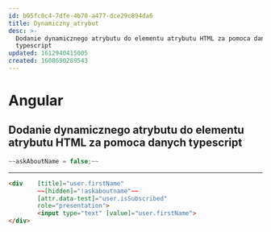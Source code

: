 ```yaml
---
id: b95fc0c4-7dfe-4b70-a477-dce29c894da6
title: Dynamiczny_atrybut
desc: >-
  Dodanie dynamicznego atrybutu do elementu atrybutu HTML za pomoca danych
  typescript
updated: 1612940415005
created: 1608690289543
---
```


# Angular

## Dodanie dynamicznego atrybutu do elementu atrybutu HTML za pomoca danych typescript  

```ts
~~askAboutName = false;~~
```
---
```html
<div    [title]="user.firstName" 
        ~~[hidden]="!askaboutname"~~  
        [attr.data-test]="user.isSubscribed" 
        role="presentation">
        <input type="text" [value]="user.firstName">
</div>
```
